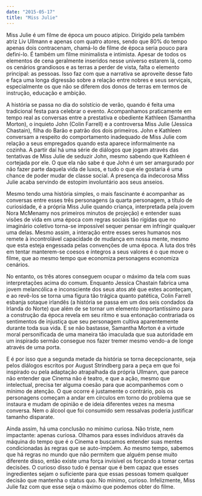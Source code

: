 ```yaml
---
date: "2015-05-17"
title: "Miss Julie"
---
```

Miss Julie é um filme de época um pouco atípico. Dirigido pela também atriz Liv Ullmann e apenas com quatro atores, sendo que 80% do tempo apenas dois contracenam, chamá-lo de filme de época seria pouco para defini-lo. É também um filme minimalista e intimista. Apesar de todos os elementos de cena geralmente inseridos nesse universo estarem lá, como os cenários grandiosos e as terras a perder de vista, falta o elemento principal: as pessoas. Isso faz com que a narrativa se aproveite desse fato e faça uma longa digressão sobre a relação entre nobres e seus serviçais, especialmente os que não se diferem dos donos de terras em termos de instrução, educação e ambição.

A história se passa no dia do solstício de verão, quando é feita uma tradicional festa para celebrar o evento. Acompanhamos praticamente em tempo real as conversas entre a prestativa e obediente Kathleen (Samantha Morton), o inquieto John (Colin Farrell) e a controversa Miss Julie (Jessica Chastain), filha do Barão e patrão dos dois primeiros. John e Kathleen conversam a respeito do comportamento inadequado de Miss Julie com relação a seus empregados quando esta aparece informalmente na cozinha. A partir daí há uma série de diálogos que jogam através das tentativas de Miss Julie de seduzir John, mesmo sabendo que Kathleen é cortejada por ele. O que ela não sabe é que John é um ser amargurado por não fazer parte daquela vida de luxos, e tudo o que ele gostaria é uma chance de poder mudar de classe social. A presença da indecorosa Miss Julie acaba servindo de estopim involuntário aos seus anseios.

Mesmo tendo uma história simples, o mais fascinante é acompanhar as conversas entre esses três personagens (a quarta personagem, a título de curiosidade, é a própria Miss Julie quando criança, interpretada pela jovem Nora McMenamy nos primeiros minutos de projeção) e entender suas visões de vida em uma época com regras sociais tão rígidas que no imaginário coletivo torna-se impossível sequer pensar em infringir qualquer uma delas. Mesmo assim, a interação entre esses seres humanos nos remete à incontrolável capacidade de mudança em nossa mente, mesmo que esta esteja engessada pelas convenções de uma época. A luta dos três em tentar manterem-se coesos e íntegros a seus valores é o que move o filme, que ao mesmo tempo que economiza personagens economiza cenários.

No entanto, os três atores conseguem ocupar o máximo da tela com suas interpretações acima do comum. Enquanto Jessica Chastain fabrica uma jovem melancólica e inconsciente dos seus atos até que estes aconteçam, e ao revê-los se torna uma figura tão trágica quanto patética, Colin Farrell esbanja sotaque irlandês (a história se passa em um dos seis condados da Irlanda do Norte) que além de se tornar um elemento importantíssimo para a construção da época revela em seu ritmo e sua entonação contrariada os sentimentos de injustiça que seu personagem cultiva aparentemente durante toda sua vida. E se não bastasse, Samantha Morton é a virtude moral personificada de uma maneira tão imaculada que sua autoridade em um inspirado sermão consegue nos fazer tremer mesmo vendo-a de longe através de uma porta.

E é por isso que a segunda metade da história se torna decepcionante, seja pelos diálogos escritos por August Strindberg para a peça em que foi inspirado ou pela adaptação atrapalhada da própria Ullmann, que parece não entender que Cinema não é teatro, e que a ação, mesmo que intelectual, precisa ter alguma coesão para que acompanhemos com o mínimo de atenção. O que ocorre é justamente o contrário, pois os personagens começam a andar em círculos em torno do problema que se instaura e mudam de opinião e de ideia diferentes vezes na mesma conversa. Nem o álcool que foi consumido sem ressalvas poderia justificar tamanho disparate.

Ainda assim, há uma conclusão no mínimo curiosa. Não triste, nem impactante: apenas curiosa. Olhamos para esses indivíduos através da máquina do tempo que é o Cinema e buscamos entender suas mentes condicionadas às regras que se auto-impõem. Ao mesmo tempo, sabemos que há regras no mundo que não permitem que alguém pense muito diferente disso, então existe uma força invisível os forçando a tomar certas decisões. O curioso disso tudo é pensar que é bem capaz que esses ingredientes sejam o suficiente para que essas pessoas tomem qualquer decisão que mantenha o status quo. No mínimo, curioso. Infelizmente, Miss Julie faz com que esse seja o máximo que podemos obter do filme.
